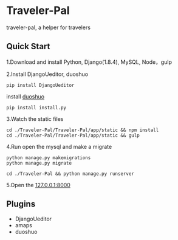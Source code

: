 # Traveler-Pal

traveler-pal, a helper for travelers

## Quick Start

1.Download and install Python, Django(1.8.4), MySQL, Node，gulp

2.Install DjangoUeditor, duoshuo

```shell
pip install DjangoUeditor
```
install [duoshuo](http://dev.duoshuo.com/threads/500c9c58a03193c12400000c)
```
pip install install.py
```
3.Watch the static files

```shell
cd ./Traveler-Pal/Traveler-Pal/app/static && npm install
cd ./Traveler-Pal/Traveler-Pal/app/static && gulp
```
4.Run
open the mysql and make a migrate
```shell
python manage.py makemigrations
python manage.py migrate
```
```shell
cd ./Traveler-Pal && python manage.py runserver
```

5.Open the [127.0.0.1:8000](http://127.0.0.1:8000)

## Plugins
* DjangoUeditor
* amaps
* duoshuo